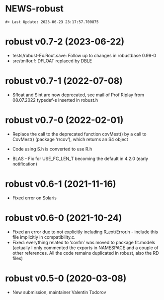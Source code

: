 NEWS-robust
================

<!-- NEWS.md is generated from NEWS.Rmd. Please edit that file -->

    #> Last Update: 2023-06-23 23:17:57.700875

# robust v0.7-2 (2023-06-22)

- tests/robust-Ex.Rout.save: Follow up to changes in robustbase 0.99-0
- src/tmlfor.f: DFLOAT replaced by DBLE

# robust v0.7-1 (2022-07-08)

- Sfloat and Sint are now deprecated, see mail of Prof Riplay from
  08.07.2022 typedef-s inserted in robust.h

# robust v0.7-0 (2022-02-01)

- Replace the call to the deprecated function covMest() by a call to
  CovMest() (package ‘rrcov’), which returns an S4 object

- Code using S.h is converted to use R.h

- BLAS - Fix for USE_FC_LEN_T becoming the default in 4.2.0 (early
  notification)

# robust v0.6-1 (2021-11-16)

- Fixed error on Solaris

# robust v0.6-0 (2021-10-24)

- Fixed an error due to not explicitly including R_ext/Error.h - include
  this file implicitly in compatibility.c.
- Fixed: everything related to ‘covfm’ was moved to package fit.models
  (actually I only commented the exports in NAMESPACE and a couple of
  other references. All the code remains duplicated in robust, also the
  RD files)

# robust v0.5-0 (2020-03-08)

- New submission, maintainer Valentin Todorov
